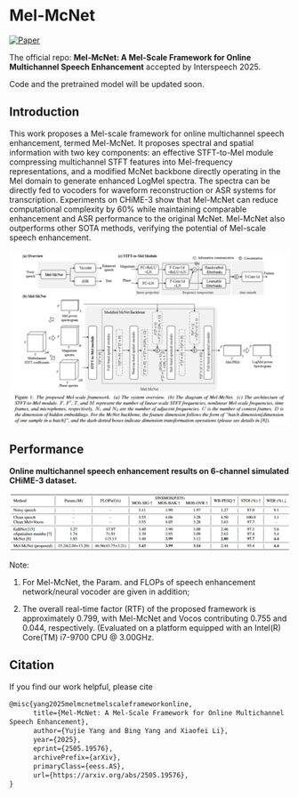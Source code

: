 # Mel-McNet
[![Paper](https://img.shields.io/badge/arXiv-Paper-<COLOR>.svg)](https://arxiv.org/abs/2505.19576)

The official repo: **Mel-McNet: A Mel-Scale Framework for Online Multichannel Speech Enhancement** accepted by Interspeech 2025.

Code and the pretrained model will be updated soon.

## Introduction
This work proposes a Mel-scale framework for online multichannel speech enhancement, termed Mel-McNet. It proposes spectral and spatial information with two key components: an effective STFT-to-Mel module compressing multichannel STFT features into Mel-frequency representations, and a modified McNet backbone directly operating in the Mel domain to generate enhanced LogMel spectra. The spectra can be directly fed to vocoders for waveform reconstruction or ASR systems for transcription. Experiments on CHiME-3 show that Mel-McNet can reduce computational complexity by 60% while maintaining comparable enhancement and ASR performance to the original McNet. Mel-McNet also outperforms other SOTA methods, verifying the potential of Mel-scale speech enhancement.

<div align="center">
      <img src="figures/framework.png" width="1000">
</div>

## Performance
**Online multichannel speech enhancement results on 6-channel simulated CHiME-3 dataset.**

<img src="figures/results_online.png" width="800">

Note: 

1) For Mel-McNet, the Param. and FLOPs of speech enhancement network/neural vocoder are given in addition;

2) The overall real-time factor (RTF) of the proposed framework is approximately 0.799, with Mel-McNet and Vocos contributing 0.755 and 0.044, respectively. (Evaluated on a platform equipped with an Intel(R) Core(TM) i7-9700 CPU @ 3.00GHz.

## Citation
If you find our work helpful, please cite
```
@misc{yang2025melmcnetmelscaleframeworkonline,
      title={Mel-McNet: A Mel-Scale Framework for Online Multichannel Speech Enhancement}, 
      author={Yujie Yang and Bing Yang and Xiaofei Li},
      year={2025},
      eprint={2505.19576},
      archivePrefix={arXiv},
      primaryClass={eess.AS},
      url={https://arxiv.org/abs/2505.19576}, 
}
```
